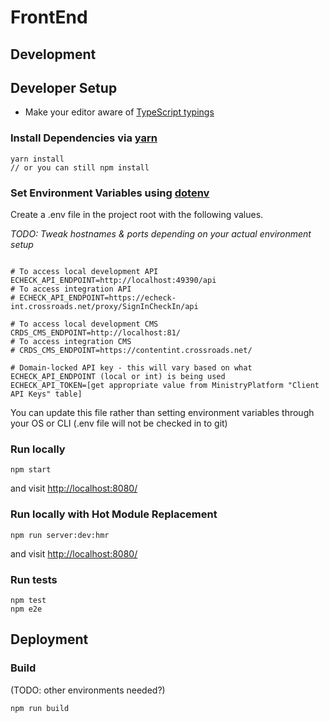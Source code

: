 # FrontEnd

## Development

## Developer Setup
* Make your editor aware of [TypeScript typings](README_typescript.md)

### Install Dependencies via [yarn](https://yarnpkg.com/en/docs/migrating-from-npm)
```
yarn install
// or you can still npm install
```

### Set Environment Variables using [dotenv](https://github.com/bkeepers/dotenv)

Create a .env file in the project root with the following values.

_TODO: Tweak hostnames & ports depending on your actual environment setup_
```

# To access local development API
ECHECK_API_ENDPOINT=http://localhost:49390/api
# To access integration API
# ECHECK_API_ENDPOINT=https://echeck-int.crossroads.net/proxy/SignInCheckIn/api

# To access local development CMS
CRDS_CMS_ENDPOINT=http://localhost:81/
# To access integration CMS
# CRDS_CMS_ENDPOINT=https://contentint.crossroads.net/

# Domain-locked API key - this will vary based on what ECHECK_API_ENDPOINT (local or int) is being used
ECHECK_API_TOKEN=[get appropriate value from MinistryPlatform "Client API Keys" table]
```

You can update this file rather than setting environment variables through your OS or CLI (.env file will not be checked in to git)

### Run locally

```
npm start
```

and visit [http://localhost:8080/](http://localhost:8080/)


### Run locally with Hot Module Replacement

```
npm run server:dev:hmr

```

and visit [http://localhost:8080/](http://localhost:8080/)

### Run tests

```
npm test
npm e2e
```

## Deployment

### Build

(TODO: other environments needed?)
```
npm run build
```
